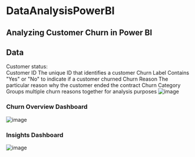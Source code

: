 # DataAnalysisPowerBI
## Analyzing Customer Churn in Power BI

## Data
Customer status:	
Customer ID	The unique ID that identifies a customer
Churn Label	Contains "Yes" or "No" to indicate if a customer churned
Churn Reason	The particular reason why the customer ended the contract
Churn Category	Groups multiple churn reasons together for analysis purposes
![image](https://github.com/vibrahimova/DataAnalysisPowerBI/assets/68854630/ae0bfa49-f97b-4a2c-bcf7-fddfb2cf6015)



### Churn Overview Dashboard
![image](https://github.com/vibrahimova/DataAnalysisPowerBI/assets/68854630/27633a54-e4d9-493c-bcef-660566c8bc3c)

### Insights Dashboard
![image](https://github.com/vibrahimova/DataAnalysisPowerBI/assets/68854630/90bde6df-cd4c-404b-8b3a-f09b7e7c9a48)

